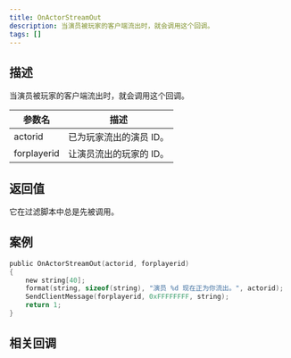 ```yaml
---
title: OnActorStreamOut
description: 当演员被玩家的客户端流出时，就会调用这个回调。
tags: []
---
```


<VersionWarn name='callback' version='SA-MP 0.3.7' />

## 描述

当演员被玩家的客户端流出时，就会调用这个回调。

| 参数名      | 描述                    |
| ----------- | ----------------------- |
| actorid     | 已为玩家流出的演员 ID。 |
| forplayerid | 让演员流出的玩家的 ID。 |

## 返回值

它在过滤脚本中总是先被调用。

## 案例

```c
public OnActorStreamOut(actorid, forplayerid)
{
    new string[40];
    format(string, sizeof(string), "演员 %d 现在正为你流出。", actorid);
    SendClientMessage(forplayerid, 0xFFFFFFFF, string);
    return 1;
}
```

## 相关回调

<TipNPCCallbacks />
